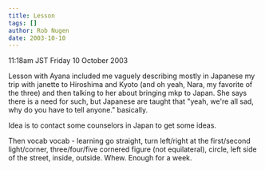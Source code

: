 ```yaml
---
title: Lesson
tags: []
author: Rob Nugen
date: 2003-10-10
---
```


<p class=date>11:18am JST Friday 10 October 2003</p>

<p>Lesson with Ayana included me vaguely describing mostly in Japanese
my trip with janette to Hiroshima and Kyoto (and oh yeah, Nara, my
favorite of the three) and then talking to her about bringing mkp to
Japan.  She says there is a need for such, but Japanese are taught
that "yeah, we're all sad, why do you have to tell anyone."
basically.</p>

<p>Idea is to contact some counselors in Japan to get some ideas.</p>

<p>Then vocab vocab - learning go straight, turn left/right at the
first/second light/corner, three/four/five cornered figure (not
equilateral), circle, left side of the street, inside, outside.  Whew.
Enough for a week.</p>
